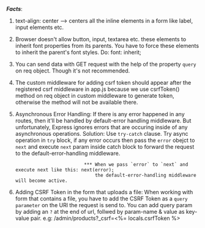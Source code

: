 *****Facts*****:
1. text-align: center --> centers all the inline elements in a form like label, input elements etc.
2. Browser doesn't allow button, input, textarea etc. these elements to inherit font properties from its parents.
   You have to force these elements to inherit the parent's font styles.
    Do: font: inherit;

3. You can send data with GET request with the help of the property `query` on req object. Though it's not recommended.
4. The custom middleware for adding csrf token should appear after the registered csrf middleware in app.js because
   we use csrfToken() method on req object in custom middleware to generate token, otherwise the method will not be available there.

5. Asynchronous Error Handling: If there is any error happened in any routes, then it'll be handled by default-error
                                handling middleware. But unfortunately, Express ignores errors that are occuring inside
                                of any asynchronous operations.
                                Solution: Use `try-catch` clause. Try async operation in `try` block, if any error
                                occurs then pass the `error` obejct to `next` and execute `next` param inside catch block to forward the request to the default-error-handling middleware.

                                *** When we pass `error` to `next` and execute next like this: next(error);
                                    the default-error-handling middleware will become active.
                                
6. Adding CSRF Token in the form that uploads a file:
         When working with form that contains a file, you have to add the CSRF Token as a `query parameter` on the URl 
         the request is send to. You can add query param by adding an `?` at the end of url, follwed by param-name &
         value as key-value pair.
         e.g: /admin/products?_csrf=<%= locals.csrfToken %>